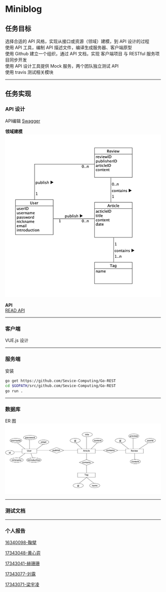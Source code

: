 # Miniblog

## 任务目标
选择合适的 API 风格，实现从接口或资源（领域）建模，到 API 设计的过程  
使用 API 工具，编制 API 描述文件，编译生成服务器、客户端原型  
使用 Github 建立一个组织，通过 API 文档，实现 客户端项目 与 RESTful 服务项目同步开发  
使用 API 设计工具提供 Mock 服务，两个团队独立测试 API  
使用 travis 测试相关模块  

---

## 任务实现

###  API 设计
  
API编辑 [Swagger](https://editor.swagger.io/)

**领域建模**
![0](./img/lyjm.png)

**API**  
[READ API](./go-client/README.md)

---

### 客户端
VUE.js 设计  

---

### 服务端 

安装
```sh
go get https://github.com/Sevice-Computing/Go-REST
cd $GOPATH/src/github.com/Sevice-Computing/Go-REST
go run .
```
---

### 数据库

ER 图
![ER](./img/er.png)

---

### 测试文档

---

### 个人报告

[16340098-鞠擘](./个人报告/16340098-鞠擘.md)

[17343048-黄心弈](./个人报告/17343048-黄心弈.md)

[17343041-赫珊珊](./个人报告/17343041-赫珊珊.md)

[17343077-刘露](./个人报告/17343077-刘露.md)

[17343071-梁宇凌](./个人报告/17343071-梁宇凌.md)